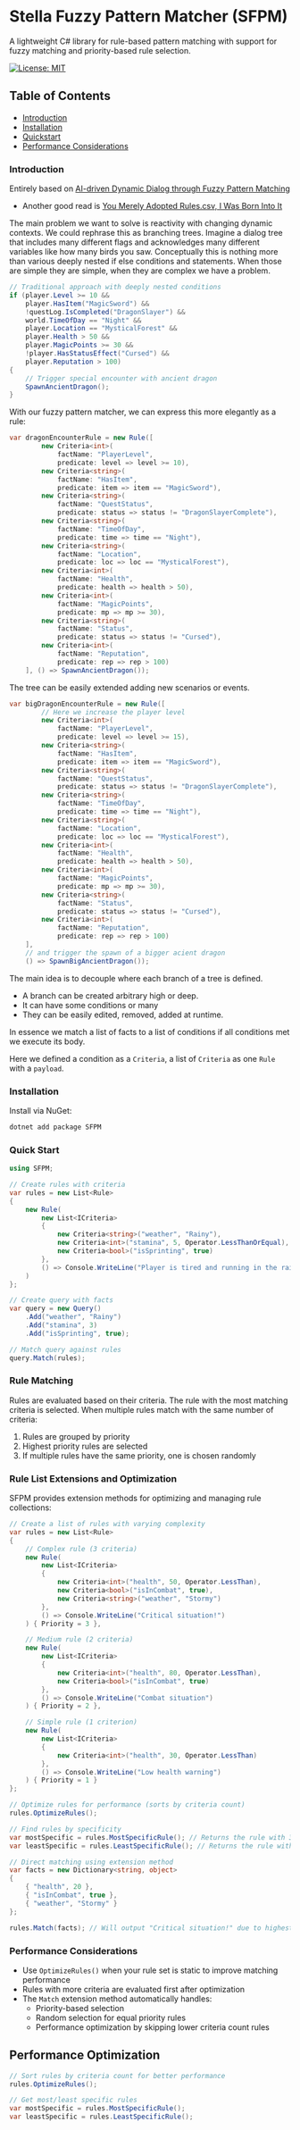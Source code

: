 # Stella Fuzzy Pattern Matcher (SFPM)

A lightweight C# library for rule-based pattern matching with support for fuzzy matching and priority-based rule selection.

[![License: MIT](https://img.shields.io/badge/License-MIT-yellow.svg)](https://opensource.org/licenses/MIT)

## Table of Contents

- [Introduction](#stella-fuzzy-pattern-matcher)
- [Installation](#Installation)
- [Quickstart](#Quick-Start)
- [Performance Considerations](Performance-Considerations)

### Introduction

Entirely based on [AI-driven Dynamic Dialog through Fuzzy Pattern Matching](https://www.youtube.com/watch?v=tAbBID3N64A&t)

- Another good read is [You Merely Adopted Rules.csv, I Was Born Into It](https://fractalsoftworks.com/2023/11/13/you-merely-adopted-rules-csv-i-was-born-into-it/)

The main problem we want to solve is reactivity with changing dynamic contexts. We could rephrase this as branching trees. Imagine a dialog tree that includes many different flags and acknowledges many different variables like how many birds you saw. Conceptually this is nothing more than various deeply nested if else conditions and statements. When those are simple they are simple, when they are complex we have a problem.

```csharp
// Traditional approach with deeply nested conditions
if (player.Level >= 10 &&
    player.HasItem("MagicSword") &&
    !questLog.IsCompleted("DragonSlayer") &&
    world.TimeOfDay == "Night" &&
    player.Location == "MysticalForest" &&
    player.Health > 50 &&
    player.MagicPoints >= 30 &&
    !player.HasStatusEffect("Cursed") &&
    player.Reputation > 100)
{
    // Trigger special encounter with ancient dragon
    SpawnAncientDragon();
}
```

With our fuzzy pattern matcher, we can express this more elegantly as a rule:

```csharp
var dragonEncounterRule = new Rule([
        new Criteria<int>(
            factName: "PlayerLevel",
            predicate: level => level >= 10),
        new Criteria<string>(
            factName: "HasItem",
            predicate: item => item == "MagicSword"),
        new Criteria<string>(
            factName: "QuestStatus",
            predicate: status => status != "DragonSlayerComplete"),
        new Criteria<string>(
            factName: "TimeOfDay",
            predicate: time => time == "Night"),
        new Criteria<string>(
            factName: "Location",
            predicate: loc => loc == "MysticalForest"),
        new Criteria<int>(
            factName: "Health",
            predicate: health => health > 50),
        new Criteria<int>(
            factName: "MagicPoints",
            predicate: mp => mp >= 30),
        new Criteria<string>(
            factName: "Status",
            predicate: status => status != "Cursed"),
        new Criteria<int>(
            factName: "Reputation",
            predicate: rep => rep > 100)
    ], () => SpawnAncientDragon());
```

The tree can be easily extended adding new scenarios or events.

```C#
var bigDragonEncounterRule = new Rule([
        // Here we increase the player level
        new Criteria<int>(
            factName: "PlayerLevel",
            predicate: level => level >= 15),
        new Criteria<string>(
            factName: "HasItem",
            predicate: item => item == "MagicSword"),
        new Criteria<string>(
            factName: "QuestStatus",
            predicate: status => status != "DragonSlayerComplete"),
        new Criteria<string>(
            factName: "TimeOfDay",
            predicate: time => time == "Night"),
        new Criteria<string>(
            factName: "Location",
            predicate: loc => loc == "MysticalForest"),
        new Criteria<int>(
            factName: "Health",
            predicate: health => health > 50),
        new Criteria<int>(
            factName: "MagicPoints",
            predicate: mp => mp >= 30),
        new Criteria<string>(
            factName: "Status",
            predicate: status => status != "Cursed"),
        new Criteria<int>(
            factName: "Reputation",
            predicate: rep => rep > 100)
    ],
    // and trigger the spawn of a bigger acient dragon
    () => SpawnBigAncientDragon());
```

The main idea is to decouple where each branch of a tree is defined.

- A branch can be created arbitrary high or deep.
- It can have some conditions or many
- They can be easily edited, removed, added at runtime.

In essence we match a list of facts to a list of conditions if all conditions met we execute its body.

Here we defined a condition as a `Criteria`, a list of `Criteria` as one `Rule` with a `payload`.

### Installation

Install via NuGet:

```sh
dotnet add package SFPM
```

### Quick Start

```C#
using SFPM;

// Create rules with criteria
var rules = new List<Rule>
{
    new Rule(
        new List<ICriteria>
        {
            new Criteria<string>("weather", "Rainy"),
            new Criteria<int>("stamina", 5, Operator.LessThanOrEqual),
            new Criteria<bool>("isSprinting", true)
        },
        () => Console.WriteLine("Player is tired and running in the rain!")
    )
};

// Create query with facts
var query = new Query()
    .Add("weather", "Rainy")
    .Add("stamina", 3)
    .Add("isSprinting", true);

// Match query against rules
query.Match(rules);
```

### Rule Matching

Rules are evaluated based on their criteria. The rule with the most matching criteria is selected. When multiple rules match with the same number of criteria:

1. Rules are grouped by priority
2. Highest priority rules are selected
3. If multiple rules have the same priority, one is chosen randomly

### Rule List Extensions and Optimization

SFPM provides extension methods for optimizing and managing rule collections:

```csharp
// Create a list of rules with varying complexity
var rules = new List<Rule>
{
    // Complex rule (3 criteria)
    new Rule(
        new List<ICriteria>
        {
            new Criteria<int>("health", 50, Operator.LessThan),
            new Criteria<bool>("isInCombat", true),
            new Criteria<string>("weather", "Stormy")
        },
        () => Console.WriteLine("Critical situation!")
    ) { Priority = 3 },

    // Medium rule (2 criteria)
    new Rule(
        new List<ICriteria>
        {
            new Criteria<int>("health", 80, Operator.LessThan),
            new Criteria<bool>("isInCombat", true)
        },
        () => Console.WriteLine("Combat situation")
    ) { Priority = 2 },

    // Simple rule (1 criterion)
    new Rule(
        new List<ICriteria>
        {
            new Criteria<int>("health", 30, Operator.LessThan)
        },
        () => Console.WriteLine("Low health warning")
    ) { Priority = 1 }
};

// Optimize rules for performance (sorts by criteria count)
rules.OptimizeRules();

// Find rules by specificity
var mostSpecific = rules.MostSpecificRule(); // Returns the rule with 3 criteria
var leastSpecific = rules.LeastSpecificRule(); // Returns the rule with 1 criterion

// Direct matching using extension method
var facts = new Dictionary<string, object>
{
    { "health", 20 },
    { "isInCombat", true },
    { "weather", "Stormy" }
};

rules.Match(facts); // Will output "Critical situation!" due to highest match count and priority
```

### Performance Considerations

- Use `OptimizeRules()` when your rule set is static to improve matching performance
- Rules with more criteria are evaluated first after optimization
- The `Match` extension method automatically handles:
  - Priority-based selection
  - Random selection for equal priority rules
  - Performance optimization by skipping lower criteria count rules

## Performance Optimization

```C#
// Sort rules by criteria count for better performance
rules.OptimizeRules();

// Get most/least specific rules
var mostSpecific = rules.MostSpecificRule();
var leastSpecific = rules.LeastSpecificRule();
```
